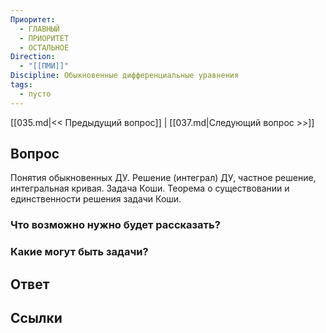 ```yaml
---
Приоритет:
  - ГЛАВНЫЙ
  - ПРИОРИТЕТ
  - ОСТАЛЬНОЕ
Direction:
  - "[[ПМИ]]" 
Discipline: Обыкновенные дифференциальные уравнения 
tags:
  - пусто
---
```

[[035.md|<< Предыдущий вопрос]] | [[037.md|Следующий вопрос >>]]
## Вопрос

Понятия обыкновенных ДУ. Решение (интеграл) ДУ, частное решение, интегральная кривая. Задача Коши. Теорема о существовании и единственности решения задачи Коши.

### Что возможно нужно будет рассказать?

### Какие могут быть задачи?

## Ответ

## Ссылки
